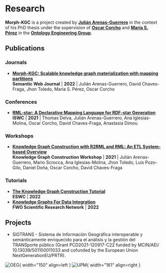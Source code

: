 # Research

**Morph-KGC** is a project created by **[Julián Arenas-Guerrero](https://orcid.org/0000-0002-3029-6469)** in the context of his PhD thesis under the supervision of **[Oscar Corcho](https://orcid.org/0000-0002-9260-0753)** and **[María S. Pérez](https://www.datsi.fi.upm.es/~mperez/)** in the **[Ontology Engineering Group](https://oeg.fi.upm.es/)**.

## Publications

### Journals

- **[Morph-KGC: Scalable knowledge graph materialization with mapping partitions](https://content.iospress.com/download/semantic-web/sw223135?id=semantic-web%2Fsw223135)**  
**Semantic Web Journal** | **2022** | Julián Arenas-Guerrero, David Chaves-Fraga, Jhon Toledo, María S. Pérez, Oscar Corcho

### Conferences

- **[RML-star: A Declarative Mapping Language for RDF-star Generation](http://ceur-ws.org/Vol-2980/paper374.pdf)**  
**ISWC** | **2021** | Thomas Delva, Julián Arenas-Guerrero, Ana Iglesias-Molina, Oscar Corcho, David Chaves-Fraga, Anastasia Dimou

### Workshops

- **[Knowledge Graph Construction with R2RML and RML: An ETL System-based Overview](http://ceur-ws.org/Vol-2873/paper11.pdf)**  
**Knowledge Graph Construction Workshop** | **2021** | Julián Arenas-Guerrero, Mario Scrocca, Ana Iglesias-Molina, Jhon Toledo, Luis Pozo-Gilo, Daniel Doña, Oscar Corcho, David Chaves-Fraga

### Tutorials

- **[The Knowledge Graph Construction Tutorial](https://w3id.org/kg-construct/costdkg-eswc-tutorial)**  
**ESWC** | **2022**
- **[Knowledge Graphs For Data Integration](https://w3id.org/kg4di)**  
**FWO Scientific Research Network** | **2022**

## Projects

- SIGTRANS - Sistema de Información Geográfica interoperable y semánticamente enriquecido para el análisis y la gestión del TRANSporte público (Grant PCD2021-120917-C22 funded by MCIN/AEI/ 10.13039/501100011033 and cofunded by the European Union NextGenerationEU/PRTR).

![OEG](assets/logo-oeg.png){ width="150" align=left } ![UPM](assets/logo-upm.png){ width="161" align=right }
